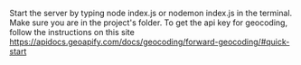 Start the server by typing node index.js or nodemon index.js in the terminal. Make sure you are in the project's folder.
To get the api key for geocoding, follow the instructions on this site https://apidocs.geoapify.com/docs/geocoding/forward-geocoding/#quick-start
